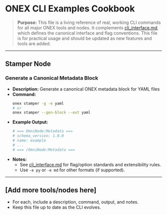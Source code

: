 <!-- === OmniNode:Metadata ===
metadata_version: 0.1.0
protocol_version: 1.1.0
owner: OmniNode Team
copyright: OmniNode Team
schema_version: 1.1.0
name: cli_examples.md
version: 1.0.0
uuid: c8d2799b-2311-449d-b7de-c3a5a670f36d
author: OmniNode Team
created_at: 2025-05-22T06:13:42.301217
last_modified_at: 2025-05-22T21:19:13.557192
description: Stamped by ONEX
state_contract: state_contract://default
lifecycle: active
hash: 2f6f6b2788c642068d55fc862e18246827025ba77ad891332af02dbf1cafd718
entrypoint: python@cli_examples.md
runtime_language_hint: python>=3.11
namespace: onex.stamped.cli_examples
meta_type: tool
<!-- === /OmniNode:Metadata === -->


# ONEX CLI Examples Cookbook

> **Purpose:** This file is a living reference of real, working CLI commands for all major ONEX tools and nodes. It complements [cli_interface.md](./cli_interface.md), which defines the canonical interface and flag conventions. This file is for practical usage and should be updated as new features and tools are added.

---

## Stamper Node

### Generate a Canonical Metadata Block
- **Description:** Generate a canonical ONEX metadata block for YAML files
- **Command:**
  ```bash
  onex stamper -g -e yaml
  # or
  onex stamper --gen-block --ext yaml
  ```
- **Example Output:**
  ```yaml
  # === OmniNode:Metadata ===
  # schema_version: 1.0.0
  # name: example
  # ...
  # === /OmniNode:Metadata ===
  ```
- **Notes:**
  - See [cli_interface.md](./cli_interface.md) for flag/option standards and extensibility rules.
  - Use `-e py` or `-e md` for other formats (if supported).

---

## [Add more tools/nodes here]

- For each, include a description, command, output, and notes.
- Keep this file up to date as the CLI evolves.
